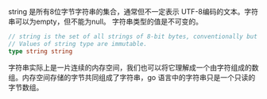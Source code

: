 string 是所有8位字节字符串的集合，通常但不一定表示 UTF-8编码的文本。字符串可以为empty，但不能为null。
字符串类型的值是不可变的。
```go
// string is the set of all strings of 8-bit bytes, conventionally but not necessarily representing UTF-8-encoded text. A string may be empty, but not nil. 
// Values of string type are immutable.
type string string
```
字符串实际上是一片连续的内存空间，我们也可以将它理解成一个由字符组成的数组。内存空间存储的字节共同组成了字符串，go 语言中的字符串只是一个只读的字节数组。
